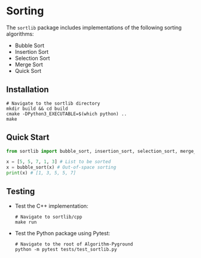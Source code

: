 # Sorting
The `sortlib` package includes implementations of the following sorting algorithms:
- Bubble Sort
- Insertion Sort
- Selection Sort
- Merge Sort
- Quick Sort

## Installation
```shell
# Navigate to the sortlib directory
mkdir build && cd build
cmake -DPython3_EXECUTABLE=$(which python) ..
make
```

## Quick Start
```python
from sortlib import bubble_sort, insertion_sort, selection_sort, merge_sort, quick_sort

x = [5, 5, 7, 1, 3] # List to be sorted
x = bubble_sort(x) # Out-of-space sorting
print(x) # [1, 3, 5, 5, 7]
```

## Testing
- Test the C++ implementation:
  ```shell
  # Navigate to sortlib/cpp
  make run
  ```

- Test the Python package using Pytest:
  ```shell
  # Navigate to the root of Algorithm-Pyground
  python -m pytest tests/test_sortlib.py
  ```